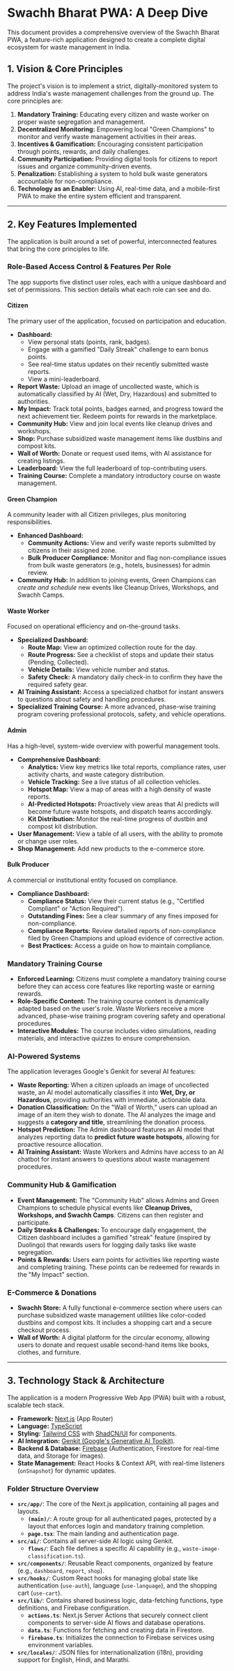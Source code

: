 # Swachh Bharat PWA: A Deep Dive

This document provides a comprehensive overview of the Swachh Bharat PWA, a feature-rich application designed to create a complete digital ecosystem for waste management in India.

## 1. Vision & Core Principles

The project's vision is to implement a strict, digitally-monitored system to address India's waste management challenges from the ground up. The core principles are:

1.  **Mandatory Training:** Educating every citizen and waste worker on proper waste segregation and management.
2.  **Decentralized Monitoring:** Empowering local "Green Champions" to monitor and verify waste management activities in their areas.
3.  **Incentives & Gamification:** Encouraging consistent participation through points, rewards, and daily challenges.
4.  **Community Participation:** Providing digital tools for citizens to report issues and organize community-driven events.
5.  **Penalization:** Establishing a system to hold bulk waste generators accountable for non-compliance.
6.  **Technology as an Enabler:** Using AI, real-time data, and a mobile-first PWA to make the entire system efficient and transparent.

---

## 2. Key Features Implemented

The application is built around a set of powerful, interconnected features that bring the core principles to life.

### Role-Based Access Control & Features Per Role
The app supports five distinct user roles, each with a unique dashboard and set of permissions. This section details what each role can see and do.

#### **Citizen**
The primary user of the application, focused on participation and education.
- **Dashboard:**
  - View personal stats (points, rank, badges).
  - Engage with a gamified "Daily Streak" challenge to earn bonus points.
  - See real-time status updates on their recently submitted waste reports.
  - View a mini-leaderboard.
- **Report Waste:** Upload an image of uncollected waste, which is automatically classified by AI (Wet, Dry, Hazardous) and submitted to authorities.
- **My Impact:** Track total points, badges earned, and progress toward the next achievement tier. Redeem points for rewards in the marketplace.
- **Community Hub:** View and join local events like cleanup drives and workshops.
- **Shop:** Purchase subsidized waste management items like dustbins and compost kits.
- **Wall of Worth:** Donate or request used items, with AI assistance for creating listings.
- **Leaderboard:** View the full leaderboard of top-contributing users.
- **Training Course:** Complete a mandatory introductory course on waste management.

#### **Green Champion**
A community leader with all Citizen privileges, plus monitoring responsibilities.
- **Enhanced Dashboard:**
  - **Community Actions:** View and verify waste reports submitted by citizens in their assigned zone.
  - **Bulk Producer Compliance:** Monitor and flag non-compliance issues from bulk waste generators (e.g., hotels, businesses) for admin review.
- **Community Hub:** In addition to joining events, Green Champions can *create and schedule* new events like Cleanup Drives, Workshops, and Swachh Camps.

#### **Waste Worker**
Focused on operational efficiency and on-the-ground tasks.
- **Specialized Dashboard:**
  - **Route Map:** View an optimized collection route for the day.
  - **Route Progress:** See a checklist of stops and update their status (Pending, Collected).
  - **Vehicle Details:** View vehicle number and status.
  - **Safety Check:** A mandatory daily check-in to confirm they have the required safety gear.
- **AI Training Assistant:** Access a specialized chatbot for instant answers to questions about safety and handling procedures.
- **Specialized Training Course:** A more advanced, phase-wise training program covering professional protocols, safety, and vehicle operations.

#### **Admin**
Has a high-level, system-wide overview with powerful management tools.
- **Comprehensive Dashboard:**
  - **Analytics:** View key metrics like total reports, compliance rates, user activity charts, and waste category distribution.
  - **Vehicle Tracking:** See a live status of all collection vehicles.
  - **Hotspot Map:** View a map of areas with a high density of waste reports.
  - **AI-Predicted Hotspots:** Proactively view areas that AI predicts will become future waste hotspots, and dispatch teams accordingly.
  - **Kit Distribution:** Monitor the real-time progress of dustbin and compost kit distribution.
- **User Management:** View a table of all users, with the ability to promote or change user roles.
- **Shop Management:** Add new products to the e-commerce store.

#### **Bulk Producer**
A commercial or institutional entity focused on compliance.
- **Compliance Dashboard:**
  - **Compliance Status:** View their current status (e.g., "Certified Compliant" or "Action Required").
  - **Outstanding Fines:** See a clear summary of any fines imposed for non-compliance.
  - **Compliance Reports:** Review detailed reports of non-compliance filed by Green Champions and upload evidence of corrective action.
  - **Best Practices:** Access a guide on how to maintain compliance.


### Mandatory Training Course
- **Enforced Learning:** Citizens must complete a mandatory training course before they can access core features like reporting waste or earning rewards.
- **Role-Specific Content:** The training course content is dynamically adapted based on the user's role. Waste Workers receive a more advanced, phase-wise training program covering safety and operational procedures.
- **Interactive Modules:** The course includes video simulations, reading materials, and interactive quizzes to ensure comprehension.

### AI-Powered Systems
The application leverages Google's Genkit for several AI features:
- **Waste Reporting:** When a citizen uploads an image of uncollected waste, an AI model automatically classifies it into **Wet, Dry, or Hazardous**, providing authorities with immediate, actionable data.
- **Donation Classification:** On the "Wall of Worth," users can upload an image of an item they wish to donate. The AI analyzes the image and suggests a **category and title**, streamlining the donation process.
- **Hotspot Prediction:** The Admin dashboard features an AI model that analyzes reporting data to **predict future waste hotspots**, allowing for proactive resource allocation.
- **AI Training Assistant:** Waste Workers and Admins have access to an AI chatbot for instant answers to questions about waste management procedures.

### Community Hub & Gamification
- **Event Management:** The "Community Hub" allows Admins and Green Champions to schedule physical events like **Cleanup Drives, Workshops, and Swachh Camps**. Citizens can then register and participate.
- **Daily Streaks & Challenges:** To encourage daily engagement, the Citizen dashboard includes a gamified "streak" feature (inspired by Duolingo) that rewards users for logging daily tasks like waste segregation.
- **Points & Rewards:** Users earn points for activities like reporting waste and completing training. These points can be redeemed for rewards in the "My Impact" section.

### E-Commerce & Donations
- **Swachh Store:** A fully functional e-commerce section where users can purchase subsidized waste management utilities like color-coded dustbins and compost kits. It includes a shopping cart and a secure checkout process.
- **Wall of Worth:** A digital platform for the circular economy, allowing users to donate and request usable second-hand items like books, clothes, and furniture.

---

## 3. Technology Stack & Architecture

The application is a modern Progressive Web App (PWA) built with a robust, scalable tech stack.

- **Framework:** [Next.js](https://nextjs.org/) (App Router)
- **Language:** [TypeScript](https://www.typescriptlang.org/)
- **Styling:** [Tailwind CSS](https://tailwindcss.com/) with [ShadCN/UI](https://ui.shadcn.com/) for components.
- **AI Integration:** [Genkit (Google's Generative AI Toolkit)](https://firebase.google.com/docs/genkit).
- **Backend & Database:** [Firebase](https://firebase.google.com/) (Authentication, Firestore for real-time data, and Storage for images).
- **State Management:** React Hooks & Context API, with real-time listeners (`onSnapshot`) for dynamic updates.

### Folder Structure Overview

- **`src/app/`**: The core of the Next.js application, containing all pages and layouts.
  - **`(main)/`**: A route group for all authenticated pages, protected by a layout that enforces login and mandatory training completion.
  - **`page.tsx`**: The main landing and authentication page.
- **`src/ai/`**: Contains all server-side AI logic using Genkit.
  - **`flows/`**: Each file defines a specific AI capability (e.g., `waste-image-classification.ts`).
- **`src/components/`**: Reusable React components, organized by feature (e.g., `dashboard`, `report`, `shop`).
- **`src/hooks/`**: Custom React hooks for managing global state like authentication (`use-auth`), language (`use-language`), and the shopping cart (`use-cart`).
- **`src/lib/`**: Contains shared business logic, data-fetching functions, type definitions, and Firebase configuration.
  - **`actions.ts`**: Next.js Server Actions that securely connect client components to server-side AI flows and database operations.
  - **`data.ts`**: Functions for fetching and creating data in Firestore.
  - **`firebase.ts`**: Initializes the connection to Firebase services using environment variables.
- **`src/locales/`**: JSON files for internationalization (i18n), providing support for English, Hindi, and Marathi.
